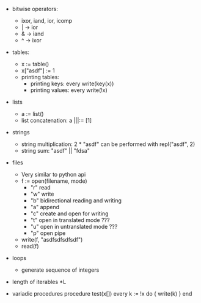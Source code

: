 * bitwise operators:
    * ixor, iand, ior, icomp
    * | -> ior
    * & -> iand
    * ^ -> ixor


* tables:
    * x := table()
    * x["asdf"] := 1
    * printing tables: 
        * printing keys: every write(key(x))
        * printing values: every write(!x)

* lists
    * a := list()
    * list concatenation: a |||:= [1]

* strings
    * string multiplication: 2 * "asdf" can be performed with repl("asdf", 2)
    * string sum: "asdf" || "fdsa"

* files
    * Very similar to python api
    * f := open(filename, mode)
        * "r" read
        * "w" write
        * "b" bidirectional reading and writing
        * "a" append
        * "c" create and open for writing
        * "t" open in translated mode ???
        * "u" open in untranslated mode ???
        * "p" open pipe
    * write(f, "asdfsdfsdfsdf")
    * read(f)

* loops
    * generate sequence of integers

* length of iterables \*L

* variadic procedures
  procedure test(x[])
    every k := !x do {
        write(k)
    }
  end
